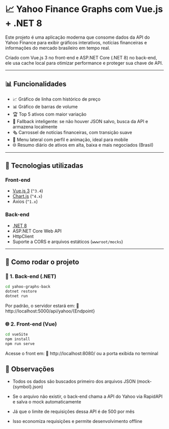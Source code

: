 # 📈 Yahoo Finance Graphs com Vue.js + .NET 8

Este projeto é uma aplicação moderna que consome dados da API do Yahoo Finance para exibir gráficos interativos, notícias financeiras e informações do mercado brasileiro em tempo real.

Criado com Vue.js 3 no front-end e ASP.NET Core (.NET 8) no back-end, ele usa cache local para otimizar performance e proteger sua chave de API.

---

## 📊 Funcionalidades

- 📈 Gráfico de linha com histórico de preço
- 📊 Gráfico de barras de volume
- 🏆 Top 5 ativos com maior variação
- 🧠 Fallback inteligente: se não houver JSON salvo, busca da API e armazena localmente
- 🗞️ Carrossel de notícias financeiras, com transição suave
- 📱 Menu lateral com perfil e animação, ideal para mobile
- 🌐 Resumo diário de ativos em alta, baixa e mais negociados (Brasil)

---

## 🧰 Tecnologias utilizadas

### Front-end
- [Vue.js 3](https://vuejs.org/) (`^3.4`)
- [Chart.js](https://www.chartjs.org/) (`^4.x`)
- Axios (`^1.x`)

### Back-end
- [.NET 8](https://dotnet.microsoft.com/en-us/download/dotnet/6.0)
- ASP.NET Core Web API
- HttpClient
- Suporte a CORS e arquivos estáticos (`wwwroot/mocks`)

---

## 🚀 Como rodar o projeto

### 🔧 1. Back-end (.NET)

```bash
cd yahoo-graphs-back
dotnet restore
dotnet run
```

Por padrão, o servidor estará em:
📍 http://localhost:5000/api/yahoo/{Endpoint}

### 🌐 2. Front-end (Vue)
```bash
cd vueSite
npm install
npm run serve
```

Acesse o front em:
📍 http://localhost:8080/ ou a porta exibida no terminal

## 🧠 Observações

  -  Todos os dados são buscados primeiro dos arquivos JSON (mock-{symbol}.json)

  -  Se o arquivo não existir, o back-end chama a API do Yahoo via RapidAPI e salva o mock automaticamente

  -  Já que o limite de requisições dessa API é de 500 por mês 

  - Isso economiza requisições e permite desenvolvimento offline
